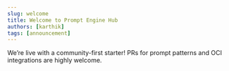 ```yaml
---
slug: welcome
title: Welcome to Prompt Engine Hub
authors: [karthik]
tags: [announcement]
---
```


We’re live with a community-first starter! PRs for prompt patterns and OCI integrations are highly welcome.
